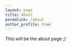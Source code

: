 ```yaml
---
layout: page
title: About
permalink: /about
author_profile: true
---
```

This will be the about page ;)
